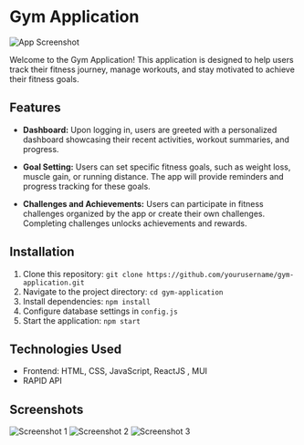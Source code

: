 # Gym Application

![App Screenshot](https://github.com/vdinojkumar/Gym-Application/blob/main/1.png)

Welcome to the Gym Application! This application is designed to help users track their fitness journey, manage workouts, and stay motivated to achieve their fitness goals.

## Features

- **Dashboard:** Upon logging in, users are greeted with a personalized dashboard showcasing their recent activities, workout summaries, and progress.

- **Goal Setting:** Users can set specific fitness goals, such as weight loss, muscle gain, or running distance. The app will provide reminders and progress tracking for these goals.

- **Challenges and Achievements:** Users can participate in fitness challenges organized by the app or create their own challenges. Completing challenges unlocks achievements and rewards.

## Installation

1. Clone this repository: `git clone https://github.com/yourusername/gym-application.git`
2. Navigate to the project directory: `cd gym-application`
3. Install dependencies: `npm install`
4. Configure database settings in `config.js`
5. Start the application: `npm start`

## Technologies Used

- Frontend: HTML, CSS, JavaScript, ReactJS , MUI
- RAPID API

## Screenshots

![Screenshot 1](fitnessapp\1.png)
![Screenshot 2](fitnessapp\2.png)
![Screenshot 3](fitnessapp\3.png)

